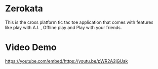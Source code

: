 # Zerokata
This is the cross platform tic tac toe application that comes with features like play with A.I. ,
 Offline play and Play with your friends.
 
 # Video Demo
 https://youtube.com/embed/https://youtu.be/pWR2A2jGUak



